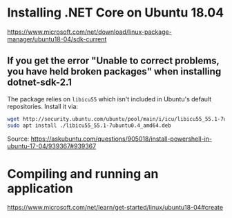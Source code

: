 # Installing .NET Core on Ubuntu 18.04
https://www.microsoft.com/net/download/linux-package-manager/ubuntu18-04/sdk-current

## If you get the error "Unable to correct problems, you have held broken packages" when installing dotnet-sdk-2.1
The package relies on `libicu55` which isn't included in Ubuntu's default repositories. Install it via:
```bash
wget http://security.ubuntu.com/ubuntu/pool/main/i/icu/libicu55_55.1-7ubuntu0.4_amd64.deb
sudo apt install ./libicu55_55.1-7ubuntu0.4_amd64.deb
```
Source: https://askubuntu.com/questions/905018/install-powershell-in-ubuntu-17-04/939367#939367

# Compiling and running an application
https://www.microsoft.com/net/learn/get-started/linux/ubuntu18-04#create